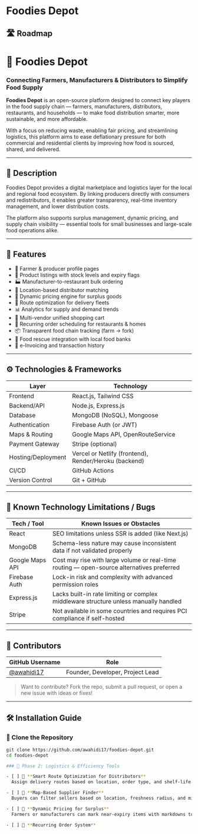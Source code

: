 # Foodies Depot
## 🛣️ Roadmap

# 🥦 Foodies Depot

### Connecting Farmers, Manufacturers & Distributors to Simplify Food Supply

**Foodies Depot** is an open-source platform designed to connect key players in the food supply chain — farmers, manufacturers, distributors, restaurants, and households — to make food distribution smarter, more sustainable, and more affordable.

With a focus on reducing waste, enabling fair pricing, and streamlining logistics, this platform aims to ease deflationary pressure for both commercial and residential clients by improving how food is sourced, shared, and delivered.

---

## 🧾 Description

Foodies Depot provides a digital marketplace and logistics layer for the local and regional food ecosystem. By linking producers directly with consumers and redistributors, it enables greater transparency, real-time inventory management, and lower distribution costs.

The platform also supports surplus management, dynamic pricing, and supply chain visibility — essential tools for small businesses and large-scale food operations alike.

---

## 🧩 Features

- 🌾 Farmer & producer profile pages  
- 🧺 Product listings with stock levels and expiry flags  
- 🏭 Manufacturer-to-restaurant bulk ordering  
- 📍 Location-based distributor matching  
- 💸 Dynamic pricing engine for surplus goods  
- 🚚 Route optimization for delivery fleets  
- 📊 Analytics for supply and demand trends  
- 🛒 Multi-vendor unified shopping cart  
- 📅 Recurring order scheduling for restaurants & homes  
- 📦 Transparent food chain tracking (farm → fork)  
- 🤝 Food rescue integration with local food banks  
- 🧾 e-Invoicing and transaction history  

---

## ⚙️ Technologies & Frameworks

| Layer              | Technology                     |
|--------------------|--------------------------------|
| Frontend           | React.js, Tailwind CSS         |
| Backend/API        | Node.js, Express.js            |
| Database           | MongoDB (NoSQL), Mongoose      |
| Authentication     | Firebase Auth (or JWT)         |
| Maps & Routing     | Google Maps API, OpenRouteService |
| Payment Gateway    | Stripe (optional)              |
| Hosting/Deployment | Vercel or Netlify (frontend), Render/Heroku (backend) |
| CI/CD              | GitHub Actions                 |
| Version Control    | Git + GitHub                   |

---

## 🐞 Known Technology Limitations / Bugs

| Tech / Tool       | Known Issues or Obstacles                                                                 |
|-------------------|-------------------------------------------------------------------------------------------|
| React             | SEO limitations unless SSR is added (like Next.js)                                       |
| MongoDB           | Schema-less nature may cause inconsistent data if not validated properly                 |
| Google Maps API   | Cost may rise with large volume or real-time routing — open-source alternatives preferred |
| Firebase Auth     | Lock-in risk and complexity with advanced permission roles                               |
| Express.js        | Lacks built-in rate limiting or complex middleware structure unless manually handled     |
| Stripe            | Not available in some countries and requires PCI compliance if self-hosted               |

---

## 👥 Contributors

| GitHub Username   | Role                          |
|-------------------|-------------------------------|
| [@awahidi17](https://github.com/awahidi17) | Founder, Developer, Project Lead |

> Want to contribute? Fork the repo, submit a pull request, or open a new issue with ideas or fixes!

---

## 🛠️ Installation Guide

### 🔽 Clone the Repository

```bash
git clone https://github.com/awahidi17/foodies-depot.git
cd foodies-depot

### 🚧 Phase 2: Logistics & Efficiency Tools

- [ ] 🚚 **Smart Route Optimization for Distributors**  
  Assign delivery routes based on location, order type, and shelf-life to minimize waste and cost.

- [ ] 📍 **Map-Based Supplier Finder**  
  Buyers can filter sellers based on location, freshness radius, and minimum order value.

- [ ] 💸 **Dynamic Pricing for Surplus**  
  Farmers or manufacturers can mark near-expiry items with markdowns to move them quickly.

- [ ] 📅 **Recurring Order System**  

